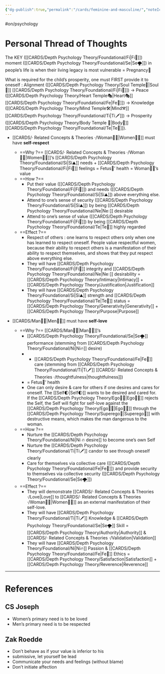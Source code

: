 ```yaml
---
{"dg-publish":true,"permalink":"/cards/feminine-and-masculine/","noteIcon":"1","created":"2023-05-14T09:27:43.870+02:00","updated":"2023-06-22T21:01:01.106+02:00"}
---
```


#on/psychology 

# Personal Thread of Thoughts 

The KEY ([[CARDS/Depth Psychology Theory/Foundational/Fi\|Fi🧭]]) moment ([[CARDS/Depth Psychology Theory/Foundational/Se\|Se🌪️]]) in people’s life is when their living legacy is most vulnerable = Pregnancy🤰 

What is required for the child’s prosperity, one must FIRST provide it to oneself : 
Alignment ([[CARDS/Depth Psychology Theory/Soul Temple👤\|Soul👥]] [[CARDS/Depth Psychology Theory/Foundational/Fi\|Fi🧭]]) → Peace ([[CARDS/Depth Psychology Theory/Heart Temple🎭\|Heart🎭]][[CARDS/Depth Psychology Theory/Foundational/Fe\|Fe💉]]) → Knowledge ([[CARDS/Depth Psychology Theory/Mind Temple🛠️\|Mind⚒️]] [[CARDS/Depth Psychology Theory/Foundational/Ti\|Ti🗡️]]) → Prosperity ([[CARDS/Depth Psychology Theory/Body Temple 🌳\|Body🌳]] [[CARDS/Depth Psychology Theory/Foundational/Te\|Te🏹]]). 

- [[CARDS/· Related Concepts & Theories ·/Woman🙎‍♀️\|Women🙎‍♀️]] must have **self-respect** 
	- ==Why ?== [[CARDS/· Related Concepts & Theories ·/Woman🙎‍♀️\|Women🙎‍♀️]]‘s [[CARDS/Depth Psychology Theory/Foundational/Si\|Si⛰️]] needs + [[CARDS/Depth Psychology Theory/Foundational/Fi\|Fi🧭]] feelings = Fetus👶’ health = Woman🙎‍♀️’s value 
	- ==How ?== 
		- Put their value ([[CARDS/Depth Psychology Theory/Foundational/Fi\|Fi🧭]]) and needs ([[CARDS/Depth Psychology Theory/Foundational/Si\|Si⛰️]]) above everything else. 
		- Attend to one’s sense of security ([[CARDS/Depth Psychology Theory/Foundational/Si\|Si⛰️]]) by being [[CARDS/Depth Psychology Theory/Foundational/Ne\|Ne💧]] desirable 
		- Attend to one’s sense of value ([[CARDS/Depth Psychology Theory/Foundational/Fi\|Fi🧭]]) by being [[CARDS/Depth Psychology Theory/Foundational/Te\|Te🏹]] highly regarded 
	- ==Effect ?== 
		- Respect of others : one learns to respect others only when one has learned to respect oneself.  People value respectful women, because their ability to respect others is a manifestation of their ability to respect themselves, and shows that they put respect above everything else. 
		- They will have [[CARDS/Depth Psychology Theory/Foundational/Fi\|Fi🧭]] integrity and [[CARDS/Depth Psychology Theory/Foundational/Ne\|Ne💧]] desirability = [[CARDS/Depth Psychology Theory/Intimacy\|Intimacy]] + [[CARDS/Depth Psychology Theory/Justification\|Justification]] 
		- They will have [[CARDS/Depth Psychology Theory/Foundational/Si\|Si⛰️]] strength and [[CARDS/Depth Psychology Theory/Foundational/Te\|Te🏹]] status = [[CARDS/Depth Psychology Theory/Generativity\|Generativity]] + [[CARDS/Depth Psychology Theory/Purpose\|Purpose]] 

- [[CARDS/Man🙎‍♂️\|Men🙎‍♂️]] must have **self-love** 
	- ==Why ?== [[CARDS/Man🙎‍♂️\|Man🙎‍♂️]]‘s 
		- [[CARDS/Depth Psychology Theory/Foundational/Se\|Se🌪️]] performance (stemming from [[CARDS/Depth Psychology Theory/Foundational/Ni\|Ni🔥]] desire)
		- + [[CARDS/Depth Psychology Theory/Foundational/Fe\|Fe💉]] care (stemming from  [[CARDS/Depth Psychology Theory/Foundational/Ti\|Ti🗡️]] [[CARDS/· Related Concepts & Theories ·/thoughtfulness\|thoughtfulness]])
		- = Fetus👶’ health 
		- One can only desire & care for others if one desires and cares for oneself. The [[Self🌓\|Self🌓]] wants to be desired and cared for. If the [[CARDS/Depth Psychology Theory/Ego🙋‍♂️\|Ego🙋‍♂️]] rejects the Self, the Self will fight for self-love against the [[CARDS/Depth Psychology Theory/Ego🙋‍♂️\|Ego🙋‍♂️]] through the [[CARDS/Depth Psychology Theory/Superego👹\|Superego👹]] with destructive means, which makes the man dangerous to the woman. 
	- ==How ?== 
		- Nurture the [[CARDS/Depth Psychology Theory/Foundational/Ni\|Ni 🔥 desire]] to become one’s own Self 
		- Nurture the [[CARDS/Depth Psychology Theory/Foundational/Ti\|Ti🗡️]] candor to see through oneself clearly 
		- Care for themselves via collective care ([[CARDS/Depth Psychology Theory/Foundational/Fe\|Fe💉]]) and provide security to themselves via collective security ([[CARDS/Depth Psychology Theory/Foundational/Se\|Se🌪️]])
	- ==Effect ?== 
		- They will demonstrate [[CARDS/· Related Concepts & Theories ·/Love\|Love]] to [[CARDS/· Related Concepts & Theories ·/Woman🙎‍♀️\|Women🙎‍♀️]] as an external manifestation of their self-love. 
		- They will have [[CARDS/Depth Psychology Theory/Foundational/Ti\|Ti🗡️]] Knowledge & [[CARDS/Depth Psychology Theory/Foundational/Se\|Se🌪️]] Skill = [[CARDS/Depth Psychology Theory/Authority\|Authority]] & [[CARDS/· Related Concepts & Theories ·/Validation\|Validation]] 
		- They will have [[CARDS/Depth Psychology Theory/Foundational/Ni\|Ni🔥]] Passion & [[CARDS/Depth Psychology Theory/Foundational/Fe\|Fe💉]] Ethics = [[CARDS/Depth Psychology Theory/Satisfaction\|Satisfaction]] +[[CARDS/Depth Psychology Theory/Reverence\|Reverence]]
---
# References 

## CS Joseph 
- Women’s primary need is to be loved 
- Men’s primary need is to be respected 

## Zak Roedde 
- Don’t behave as if your value is inferior to his 
- submissive, let yourself be lead 
- Communicate your needs and feelings (without blame)
- Don’t initiate affection 
